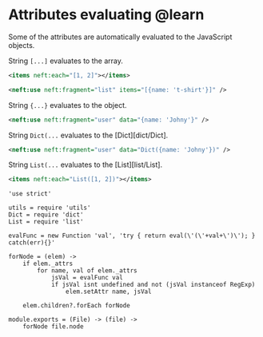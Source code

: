 Attributes evaluating @learn
============================

Some of the attributes are automatically evaluated to the JavaScript objects.

String `[...]` evaluates to the array.
```xml
<items neft:each="[1, 2]"></items>
```
```xml
<neft:use neft:fragment="list" items="[{name: 't-shirt'}]" />
```

String `{...}` evaluates to the object.
```xml
<neft:use neft:fragment="user" data="{name: 'Johny'}" />
```

String `Dict(...` evaluates to the [Dict][dict/Dict].
```xml
<neft:use neft:fragment="user" data="Dict({name: 'Johny'})" />
```

String `List(...` evaluates to the [List][list/List].
```xml
<items neft:each="List([1, 2])"></items>
```

	'use strict'

	utils = require 'utils'
	Dict = require 'dict'
	List = require 'list'

	evalFunc = new Function 'val', 'try { return eval(\'(\'+val+\')\'); } catch(err){}'

	forNode = (elem) ->
		if elem._attrs
			for name, val of elem._attrs
				jsVal = evalFunc val
				if jsVal isnt undefined and not (jsVal instanceof RegExp)
					elem.setAttr name, jsVal

		elem.children?.forEach forNode

	module.exports = (File) -> (file) ->
		forNode file.node
